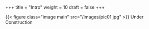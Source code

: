 +++
title = "Intro"
weight = 10
draft = false
+++

{{< figure class="image main" src="/images/pic01.jpg" >}}
Under Construction
